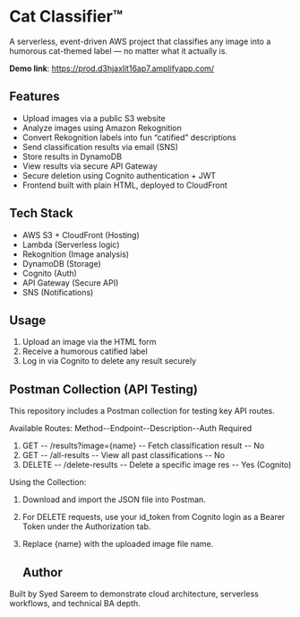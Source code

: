 # Cat Classifier™

A serverless, event-driven AWS project that classifies any image into a humorous cat-themed label — no matter what it actually is.

**Demo link**: https://prod.d3hjaxlit16ap7.amplifyapp.com/

## Features

- Upload images via a public S3 website
- Analyze images using Amazon Rekognition
- Convert Rekognition labels into fun “catified” descriptions
- Send classification results via email (SNS)
- Store results in DynamoDB
- View results via secure API Gateway
- Secure deletion using Cognito authentication + JWT
- Frontend built with plain HTML, deployed to CloudFront

## Tech Stack

- AWS S3 + CloudFront (Hosting)
- Lambda (Serverless logic)
- Rekognition (Image analysis)
- DynamoDB (Storage)
- Cognito (Auth)
- API Gateway (Secure API)
- SNS (Notifications)

## Usage

1. Upload an image via the HTML form
2. Receive a humorous catified label
3. Log in via Cognito to delete any result securely

## Postman Collection (API Testing)

This repository includes a Postman collection for testing key API routes.

Available Routes:
Method--Endpoint--Description--Auth Required
1. GET --	/results?image={name} -- Fetch classification result -- No
2. GET --	/all-results -- View all past classifications -- No
3. DELETE --	/delete-results -- Delete a specific image res -- Yes (Cognito)


Using the Collection:
1. Download and import the JSON file into Postman.
2. For DELETE requests, use your id_token from Cognito login as a Bearer Token under the Authorization tab.
3. Replace {name} with the uploaded image file name.

   ## Author

Built by Syed Sareem to demonstrate cloud architecture, serverless workflows, and technical BA depth.
